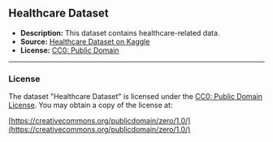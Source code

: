 ## Healthcare Dataset

- **Description:** This dataset contains healthcare-related data.
- **Source:** [Healthcare Dataset on Kaggle](https://www.kaggle.com/datasets/prasad22/healthcare-dataset)
- **License:** [CC0: Public Domain](https://creativecommons.org/publicdomain/zero/1.0/)

---

### License

The dataset "Healthcare Dataset" is licensed under the [CC0: Public Domain License](https://creativecommons.org/publicdomain/zero/1.0/). You may obtain a copy of the license at:

[https://creativecommons.org/publicdomain/zero/1.0/](https://creativecommons.org/publicdomain/zero/1.0/)
